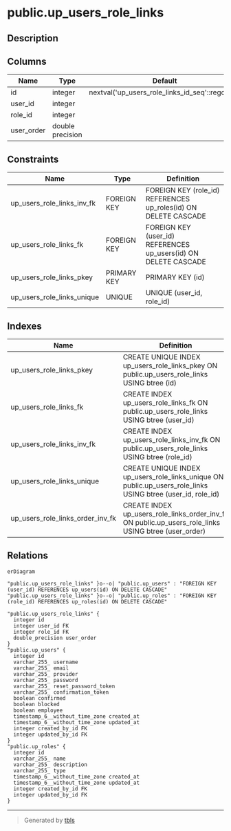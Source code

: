 # public.up_users_role_links

## Description

## Columns

| Name       | Type             | Default                                         | Nullable | Children | Parents                               | Comment |
| ---------- | ---------------- | ----------------------------------------------- | -------- | -------- | ------------------------------------- | ------- |
| id         | integer          | nextval('up_users_role_links_id_seq'::regclass) | false    |          |                                       |         |
| user_id    | integer          |                                                 | true     |          | [public.up_users](public.up_users.md) |         |
| role_id    | integer          |                                                 | true     |          | [public.up_roles](public.up_roles.md) |         |
| user_order | double precision |                                                 | true     |          |                                       |         |

## Constraints

| Name                       | Type        | Definition                                                      |
| -------------------------- | ----------- | --------------------------------------------------------------- |
| up_users_role_links_inv_fk | FOREIGN KEY | FOREIGN KEY (role_id) REFERENCES up_roles(id) ON DELETE CASCADE |
| up_users_role_links_fk     | FOREIGN KEY | FOREIGN KEY (user_id) REFERENCES up_users(id) ON DELETE CASCADE |
| up_users_role_links_pkey   | PRIMARY KEY | PRIMARY KEY (id)                                                |
| up_users_role_links_unique | UNIQUE      | UNIQUE (user_id, role_id)                                       |

## Indexes

| Name                             | Definition                                                                                                  |
| -------------------------------- | ----------------------------------------------------------------------------------------------------------- |
| up_users_role_links_pkey         | CREATE UNIQUE INDEX up_users_role_links_pkey ON public.up_users_role_links USING btree (id)                 |
| up_users_role_links_fk           | CREATE INDEX up_users_role_links_fk ON public.up_users_role_links USING btree (user_id)                     |
| up_users_role_links_inv_fk       | CREATE INDEX up_users_role_links_inv_fk ON public.up_users_role_links USING btree (role_id)                 |
| up_users_role_links_unique       | CREATE UNIQUE INDEX up_users_role_links_unique ON public.up_users_role_links USING btree (user_id, role_id) |
| up_users_role_links_order_inv_fk | CREATE INDEX up_users_role_links_order_inv_fk ON public.up_users_role_links USING btree (user_order)        |

## Relations

```mermaid
erDiagram

"public.up_users_role_links" }o--o| "public.up_users" : "FOREIGN KEY (user_id) REFERENCES up_users(id) ON DELETE CASCADE"
"public.up_users_role_links" }o--o| "public.up_roles" : "FOREIGN KEY (role_id) REFERENCES up_roles(id) ON DELETE CASCADE"

"public.up_users_role_links" {
  integer id
  integer user_id FK
  integer role_id FK
  double_precision user_order
}
"public.up_users" {
  integer id
  varchar_255_ username
  varchar_255_ email
  varchar_255_ provider
  varchar_255_ password
  varchar_255_ reset_password_token
  varchar_255_ confirmation_token
  boolean confirmed
  boolean blocked
  boolean employee
  timestamp_6__without_time_zone created_at
  timestamp_6__without_time_zone updated_at
  integer created_by_id FK
  integer updated_by_id FK
}
"public.up_roles" {
  integer id
  varchar_255_ name
  varchar_255_ description
  varchar_255_ type
  timestamp_6__without_time_zone created_at
  timestamp_6__without_time_zone updated_at
  integer created_by_id FK
  integer updated_by_id FK
}
```

---

> Generated by [tbls](https://github.com/k1LoW/tbls)
